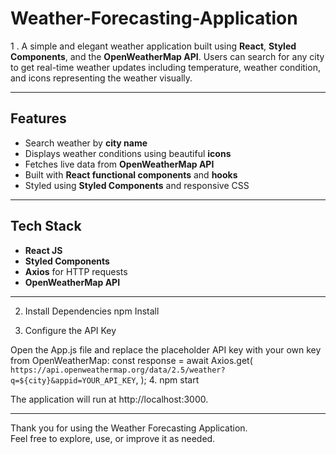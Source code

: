# Weather-Forecasting-Application

1 . A simple and elegant weather application built using **React**, **Styled Components**, and the **OpenWeatherMap API**. Users can search for any city to get real-time weather updates including temperature, weather condition, and icons representing the weather visually.

---

## Features

- Search weather by **city name**
- Displays weather conditions using beautiful **icons**
- Fetches live data from **OpenWeatherMap API**
- Built with **React functional components** and **hooks**
- Styled using **Styled Components** and responsive CSS

---

##  Tech Stack

- **React JS**
- **Styled Components**
- **Axios** for HTTP requests
- **OpenWeatherMap API**

---

2. Install Dependencies
npm Install

3. Configure the API Key

Open the App.js file and replace the placeholder API key with your own key from OpenWeatherMap:
const response = await Axios.get(
  `https://api.openweathermap.org/data/2.5/weather?q=${city}&appid=YOUR_API_KEY`,
);
4. npm start

The application will run at http://localhost:3000.

---

Thank you for using the Weather Forecasting Application.  
Feel free to explore, use, or improve it as needed.

